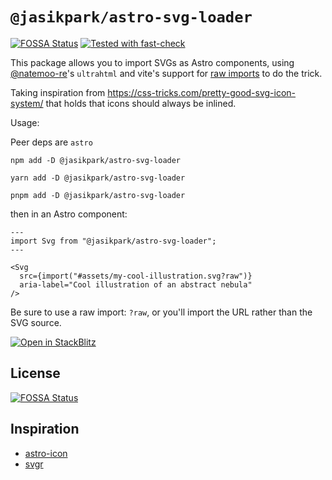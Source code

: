 # `@jasikpark/astro-svg-loader`

[![FOSSA Status](https://app.fossa.com/api/projects/git%2Bgithub.com%2Fjasikpark%2Fastro-svg-loader.svg?type=shield)](https://app.fossa.com/projects/git%2Bgithub.com%2Fjasikpark%2Fastro-svg-loader?ref=badge_shield) [![Tested with fast-check](https://img.shields.io/badge/tested%20with-fast%E2%80%91check%20%F0%9F%90%92-%23282ea9?flat&logoSize=auto&labelColor=%231b1b1d)](https://fast-check.dev/)

This package allows you to import SVGs as Astro components, using
[@natemoo-re](https://github.com/natemoo-re)'s `ultrahtml` and vite's support
for
[raw imports](https://vitejs.dev/guide/assets.html#importing-asset-as-string) to
do the trick.

Taking inspiration from <https://css-tricks.com/pretty-good-svg-icon-system/>
that holds that icons should always be inlined.

Usage:

Peer deps are `astro`

```
npm add -D @jasikpark/astro-svg-loader
```

```
yarn add -D @jasikpark/astro-svg-loader
```

```
pnpm add -D @jasikpark/astro-svg-loader
```

then in an Astro component:

```astro
---
import Svg from "@jasikpark/astro-svg-loader";
---

<Svg
  src={import("#assets/my-cool-illustration.svg?raw")}
  aria-label="Cool illustration of an abstract nebula"
/>
```

Be sure to use a raw import: `?raw`, or you'll import the URL rather than the
SVG source.

[![Open in StackBlitz](https://developer.stackblitz.com/img/open_in_stackblitz.svg)](https://stackblitz.com/github/jasikpark/astro-svg-loader/)

## License

[![FOSSA Status](https://app.fossa.com/api/projects/git%2Bgithub.com%2Fjasikpark%2Fastro-svg-loader.svg?type=large)](https://app.fossa.com/projects/git%2Bgithub.com%2Fjasikpark%2Fastro-svg-loader?ref=badge_large)

## Inspiration

- [astro-icon](https://github.com/natemoo-re/astro-icon)
- [svgr](https://react-svgr.com/)
